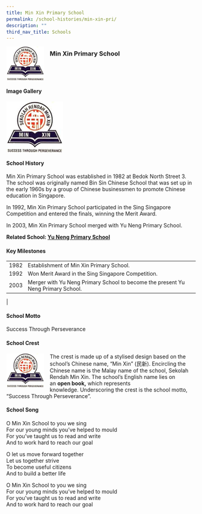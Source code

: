 ```yaml
---
title: Min Xin Primary School
permalink: /school-histories/min-xin-pri/
description: ""
third_nav_title: Schools
---
```

<img src="/images/minxinpri.png" style="width:20%;margin-right:15px;" align="left">

### **Min Xin Primary School**

<br clear="left">

#### **Image Gallery**
<p><a href="https://d1yxymztqoj7qn.amplifyapp.com/images/minxinpri.png">  
<img src="/images/minxinpri.png" style="width:30%;margin-right:15px;" align="left">
</a></p>

<br clear="left">

#### **School History**
Min Xin Primary School was established in 1982 at Bedok North Street 3. The school was originally named Bin Sin Chinese School that was set up in the early 1960s by a group of Chinese businessmen to promote Chinese education in Singapore.  
  
In 1992, Min Xin Primary School participated in the Sing Singapore Competition and entered the finals, winning the Merit Award.

In 2003, Min Xin Primary School merged with Yu Neng Primary School.

**Related School: [Yu Neng Primary School](https://d1yxymztqoj7qn.amplifyapp.com/school-histories/yu-neng-pri/)**

#### **Key Milestones**

|  |  |
|:---:|---|
| 1982 | Establishment of Min Xin Primary School. |
| 1992 | Won Merit Award in the Sing Singapore Competition. |
| 2003 | Merger with Yu Neng Primary School to become the present Yu Neng Primary School. |
|

#### **School Motto**
Success Through Perseverance

#### **School Crest**
<img src="/images/minxinpri.png" style="width:20%;margin-right:15px;" align="left">

The crest is made up of a stylised design based on the school’s Chinese name, “Min Xin” (民新). Encircling the Chinese name is the Malay name of the school, Sekolah Rendah Min Xin. The school’s English name lies on an&nbsp;**open book,**&nbsp;which represents knowledge.&nbsp;Underscoring the crest is the school motto, “Success Through Perseverance”.

#### **School Song**
O Min Xin School to you we sing<br>
For our young minds you’ve helped to mould<br>
For you’ve taught us to read and write<br>
And to work hard to reach our goal

O let us move forward together<br>
Let us together strive<br>
To become useful citizens<br>
And to build a better life

O Min Xin School to you we sing<br>
For our young minds you’ve helped to mould<br>
For you’ve taught us to read and write<br>
And to work hard to reach our goal